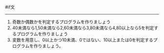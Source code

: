 #if文
* * * * *
1. 奇数か偶数かを判定するプログラムを作りましょう
2. 40未満なら1,50未満なら2,60未満なら3,80未満なら4,80以上なら5を判定するプログラムを作りましょう
3. 変数を用意し、0以上かつ10未満、0ではない、10以上または0を判定するプログラムを作りましょう。